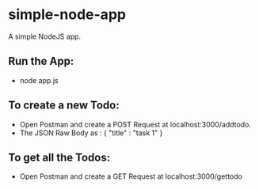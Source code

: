 # simple-node-app
A simple NodeJS app.

## Run the App:
- node app.js

## To create a new Todo:
- Open Postman and create a POST Request at localhost:3000/addtodo. 
- The JSON Raw Body as : { "title" : "task 1" }

## To get all the Todos:
- Open Postman and create a GET Request at localhost:3000/gettodo
